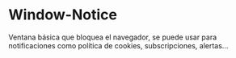 # Window-Notice
Ventana básica que bloquea el navegador, se puede usar para notificaciones como política de cookies, subscripciones, alertas...

